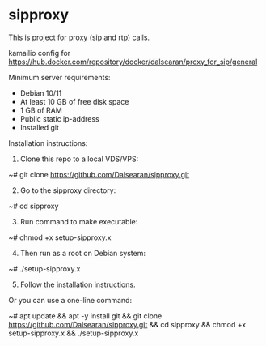 # sipproxy

This is project for proxy (sip and rtp) calls.

kamailio config for https://hub.docker.com/repository/docker/dalsearan/proxy_for_sip/general

Minimum server requirements:
* Debian 10/11
* At least 10 GB of free disk space
* 1 GB of RAM
* Public static ip-address
* Installed git

Installation instructions:

1. Clone this repo to a local VDS/VPS:

  ~# git clone https://github.com/Dalsearan/sipproxy.git

2. Go to the sipproxy directory:

  ~# cd sipproxy

3. Run command to make executable:

  ~# chmod +x setup-sipproxy.x

4. Then run as a root on Debian system:

  ~# ./setup-sipproxy.x
  
5. Follow the installation instructions.


Or you can use a one-line command:

  ~# apt update && apt -y install git && git clone https://github.com/Dalsearan/sipproxy.git && cd sipproxy && chmod +x setup-sipproxy.x && ./setup-sipproxy.x
